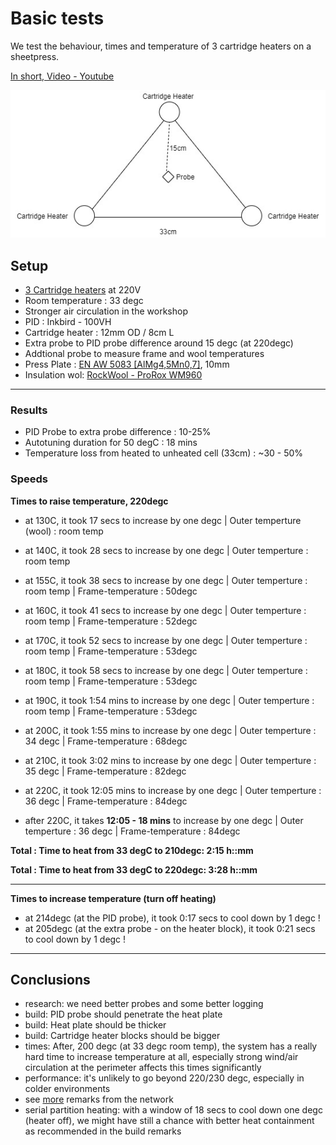# Basic tests

We test the behaviour, times and temperature of 3 cartridge heaters on a sheetpress.

[In short, Video - Youtube](https://www.youtube.com/watch?v=2opgJ1I2T_Y&feature=youtu.be)

![](./assets/setup-triangle-test.jpg)

## Setup

- [3 Cartridge heaters](https://nl.aliexpress.com/item/32867272365.html?spm=a2g0o.productlist.0.0.564f5a002eSsCx&algo_pvid=452428f3-a649-40ee-916b-66b5fecae41a&algo_expid=452428f3-a649-40ee-916b-66b5fecae41a-3&btsid=df7c8627-0269-4d8c-90bc-8c5d3f12df73&ws_ab_test=searchweb0_0,searchweb201602_5,searchweb201603_55) at 220V
- Room temperature : 33 degc
- Stronger air circulation in the workshop
- PID : Inkbird - 100VH
- Cartridge heater : 12mm OD / 8cm L
- Extra probe to PID probe difference around 15 degc (at 220degc)
- Addtional probe to measure frame and wool temperatures
- Press Plate : [EN AW 5083 [AlMg4,5Mn0,7]](https://gleich.de/us/products/g-al-c250/), 10mm
- Insulation wol: [RockWool - ProRox WM960](https://rti.rockwool.com/en-in/products/industrial/prorox-wm-960/?selectedCat=industrial%20-%20india)

---

### Results

- PID Probe to extra probe difference : 10-25%
- Autotuning duration for 50 degC : 18 mins
- Temperature loss from heated to unheated cell (33cm) : ~30 - 50%

### Speeds

**Times to raise temperature, 220degc**

- at 130C, it took 17 secs to increase by one degc | Outer temperture (wool) : room temp
- at 140C, it took 28 secs to increase by one degc | Outer temperture : room temp
- at 155C, it took 38 secs to increase by one degc | Outer temperture : room temp | Frame-temperature : 50degc
- at 160C, it took 41 secs to increase by one degc | Outer temperture : room temp | Frame-temperature : 52degc
- at 170C, it took 52 secs to increase by one degc | Outer temperture : room temp | Frame-temperature : 53degc
- at 180C, it took 58 secs to increase by one degc | Outer temperture : room temp | Frame-temperature : 53degc
- at 190C, it took 1:54 mins to increase by one degc | Outer temperture : room temp | Frame-temperature : 53degc
- at 200C, it took 1:55 mins to increase by one degc | Outer temperture : 34 degc | Frame-temperature : 68degc
- at 210C, it took 3:02 mins to increase by one degc | Outer temperture : 35 degc | Frame-temperature : 82degc
- at 220C, it took 12:05 mins to increase by one degc | Outer temperture : 36 degc | Frame-temperature : 84degc

- after 220C, it takes **12:05 - 18 mins** to increase by one degc | Outer temperture : 36 degc | Frame-temperature : 84degc

**Total :  Time to heat from 33 degC to 210degc:  2:15 h::mm**

**Total :  Time to heat from 33 degC to 220degc:  3:28 h::mm**

---

**Times to increase temperature (turn off heating)**

- at 214degc (at the PID probe), it took 0:17 secs to cool down by 1 degc !
- at 205degc (at the extra probe - on the heater block), it took 0:21 secs to cool down by 1 degc !

---

## Conclusions

- research: we need better probes and some better logging
- build: PID probe should penetrate the heat plate
- build: Heat plate should be thicker
- build: Cartridge heater blocks should be bigger
- times: After, 200 degc (at 33 degc room temp), the system has a really hard time to increase temperature at all, especially strong wind/air circulation at the perimeter affects this times significantly
- performance: it's unlikely to go beyond 220/230 degc, especially in colder environments
- see [more](../network) remarks from the network
- serial partition heating: with a window of 18 secs to cool down one degc (heater off), we might have still a chance with better heat containment as recommended in the build remarks

